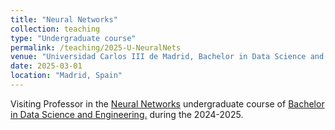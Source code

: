 ```yaml
---
title: "Neural Networks"
collection: teaching
type: "Undergraduate course"
permalink: /teaching/2025-U-NeuralNets
venue: "Universidad Carlos III de Madrid, Bachelor in Data Science and Engineering"
date: 2025-03-01
location: "Madrid, Spain"
---
```


Visiting Professor in the [Neural Networks](https://aplicaciones.uc3m.es/cpa/generaFicha?&est=350&plan=392&asig=16506&idioma=2) undergraduate course of [Bachelor in Data Science and Engineering.](https://www.uc3m.es/bachelor-degree/data-science) during the 2024-2025.


